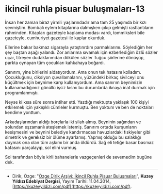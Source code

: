 # ikincil ruhla pisuar buluşmaları-13

İnsan her zaman biraz yirmili yaşlarındadır ama tam 25 yaşımda bir
kızı sevmiştim. Bombalı eylem kitaplarına dalmışken çıkıp gelmişti
rastlantıların rahminden. Kitapları gazeteyle kaplama modası vardı,
tommiksleri bile gazeteyle, cumhuriyet gazetesi ile kaplar okurduk.

Ellerine bakar bakmaz sigarayla yatıştırırdım parmaklarımı. Söylediğim her şey baştan aşağı yalandı. Zor anlarıma sıvamak için ezberlediğim özlü sözler uçar, titreyen dudaklarımdan dökülen sözler
Tuğcu şiirlerine dönüşüp, parkta oynayan tüm çocukları kahkahaya
boğardı.

Sanırım, yine birilerini aldatıyordum. Ama onun tek hatasını kolladım. Çocukluğunu, diksiyon çuvallamalarını, yüzündeki birkaç
sivilceyi onu küçültmek için beynime karşı kullanıyordum. Ama
sanırım beynimizin kullanamadığımız gönüllü işsiz kısmı bu durumlarda iknaya inat durmak için programlanmıştı.

Neyse ki kısa süre sonra intihar etti. Yazdığı mektupta yaklaşık 100
kişiyi etkilemek için yakışıklı cümleler kurmuştu. Ben yoktum ve
ben de noktaları kendime yonttum.

Arkadaşlarından aldığı borçlarla iki silah almış. Beyninin sağından
ve solundan eşzamanlı ateşlemek istemiş. Sanırım ortada kurşunların kesişmesini ve beynini belediye kandırmacası havuzlardaki fıskiyeler gibi simetrik ve gereksiz bir ölüme ayarlamış. Yapmış olduğu
bu salaklığı duymak ona olan tüm aşkımı bir anda öldürdü. Sağ eli
tetiğe basar basmaz kafasını parçalayıp, sol elini vurmuş.

Sol tarafından böyle kirli bahanelerle vazgeçenleri de sevemedim
bugüne dek.

---
- Dirik, Özge: "[Özge Dirik Arşivi: İkincil Ruhla Pisuar Buluşmaları](https://kuzeyyildizi.com/files/ozgedirik-pisuar.pdf)", **Kuzey Yıldızı Edebiyat Dergisi**, Yayım Tarihi: 11.04.2014, [https://kuzeyyildizi.com/pdf](https://kuzeyyildizi.com/pdf).
